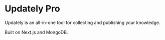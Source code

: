 # Updately Pro

Updately is an all-in-one tool for collecting and publishing your knowledge.

Built on Next.js and MongoDB.
